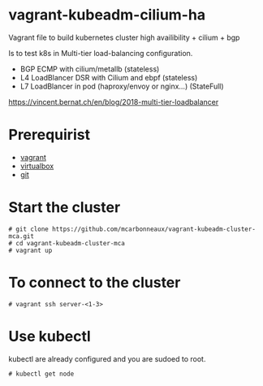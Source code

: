 # vagrant-kubeadm-cilium-ha
Vagrant file to build kubernetes cluster high availibility + cilium + bgp 

Is to test k8s in Multi-tier load-balancing configuration.
- BGP ECMP with cilium/metallb (stateless)
- L4 LoadBlancer DSR with Cilium and ebpf (stateless)
- L7 LoadBlancer in pod (haproxy/envoy or nginx...) (StateFull)

https://vincent.bernat.ch/en/blog/2018-multi-tier-loadbalancer

# Prerequirist

- [vagrant](https://www.vagrantup.com/downloads)
- [virtualbox](https://www.virtualbox.org/wiki/Downloads)
- [git](https://git-scm.com/download/win)

# Start the cluster

```
# git clone https://github.com/mcarbonneaux/vagrant-kubeadm-cluster-mca.git
# cd vagrant-kubeadm-cluster-mca
# vagrant up
```

# To connect to the cluster

```
# vagrant ssh server-<1-3>
```

# Use kubectl

kubectl are already configured and you are sudoed to root.

```
# kubectl get node
```

